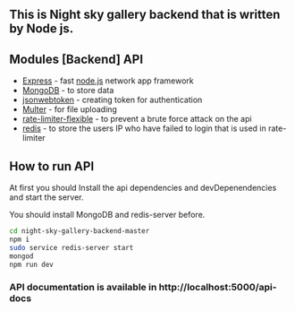 
## This is Night sky gallery backend that is written by Node js.

## Modules [Backend] API
- [Express] - fast [node.js](https://nodejs.org/) network app framework
- [MongoDB] - to store data
- [jsonwebtoken] -  creating token for  authentication
- [Multer] - for file uploading
- [rate-limiter-flexible] - to prevent a brute force attack on the api
- [redis] - to store the users IP who have failed to login that is used in rate-limiter

## How to run API

At first you should Install the api dependencies and devDepenendencies and start the server.

You should install MongoDB and redis-server before.
```sh
cd night-sky-gallery-backend-master
npm i
sudo service redis-server start
mongod
npm run dev
```

   [Socket.io]: <https://socket.io/>
   [express]: <http://expressjs.com>
   [Passport-js]: <http://www.passportjs.org/>
   [MongoDB]: <https://www.mongodb.com/>
   [jsonwebtoken]: <https://github.com/auth0/node-jsonwebtoken>
   [Multer]: <https://github.com/expressjs/multer>
   [rate-limiter-flexible]: <https://github.com/animir/node-rate-limiter-flexible>
   [redis]: <https://redis.io/>
   
   
   ### API documentation is available in http://localhost:5000/api-docs